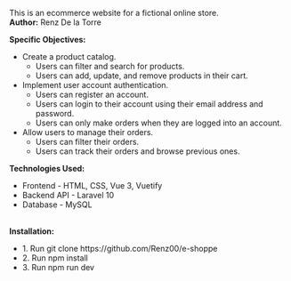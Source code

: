This is an ecommerce website for a fictional online store. <br/>
<strong>Author:</strong> Renz De la Torre

<strong>Specific Objectives:</strong>
<ul>
    <li>
        Create a product catalog.
        <ul>
            <li>
                Users can filter and search for products.
            </li>
            <li>
                Users can add, update, and remove products in their cart.
            </li>
        </ul>
    </li>
     <li>
        Implement user account authentication.
        <ul>
            <li>
                Users can register an account.
            </li>
            <li>
                Users can login to their account using their email address and password.
            </li>
            <li>
                Users can only make orders when they are logged into an account.
            </li>
        </ul>
    </li>
    <li>
        Allow users to manage their orders.
        <ul>
            <li>
                Users can filter their orders.
            </li>
            <li>
                Users can track their orders and browse previous ones.
            </li>
        </ul>
    </li>
</ul>

<strong>Technologies Used:</strong><br />
<ul>
    <li>Frontend - HTML, CSS, Vue 3, Vuetify</li>
    <li>Backend API - Laravel 10</li>
    <li>Database - MySQL</li>
</ul>
<br/>
<strong>Installation: </strong><br />
<ul>
    <li>1. Run git clone https://github.com/Renz00/e-shoppe</li>
    <li>2. Run npm install</li>
    <li>3. Run npm run dev</li>
</ul>






